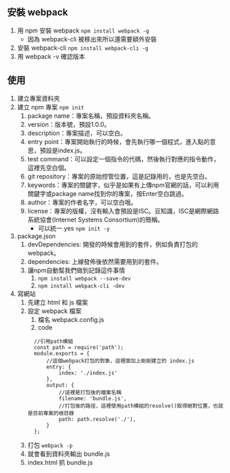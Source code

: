 ## 安裝 webpack 
1. 用 npm 安裝 webpack `npm install webpack -g`
   * 因為 webpack-cli 被移出來所以還需要額外安裝
2. 安裝 webpack-cli `npm install webpack-cli -g`
3. 用 webpack -v 確認版本
## 使用
1. 建立專案資料夾
2. 建立 npm 專案 `npm init`
   1. package name：專案名稱，預設資料夾名稱。  
   2. version：版本號，預設1.0.0。
   3. description：專案描述，可以空白。
   4. entry point：專案開始執行的時候，會先執行哪一個程式，進入點的意思，預設是index.js。
   5. test command：可以設定一個指令的代碼，然後執行對應的指令動作，這裡先空白個。
   6. git repository：專案的原始控管位置，這是記錄用的，也是先空白。
   7. keywords：專案的關鍵字，似乎是如果有上傳npm官網的話，可以利用關鍵字或package name找到你的專案，按Enter空白跳過。
   8. author：專案的作者名字，可以空白哦。
   9. license：專案的版權，沒有輸入會預設是ISC。豆知識，ISC是網際網路系統協會(Internet Systems Consortium)的簡稱。
      * 可以統一 yes `npm init -y` 
3. package.json
   1. devDependencies: 開發的時候會用到的套件，例如負責打包的 webpack。
   2. dependencies: 上線發佈後依然需要用到的套件。
   3. 讓npm自動幫我們做到記錄這件事情 
      1. `npm install webpack --save-dev` 
      2. `npm install webpack-cli -dev`
4. 寫網站
   1. 先建立 html 和 js 檔案
   2. 設定 webpack 檔案 
      1. 檔名 webpack.config.js
      2. code 
      ```
        //引用path模組
        const path = require('path');
        module.exports = {
            //這個webpack打包的對象，這裡面加上剛剛建立的 index.js
            entry: {
                index: './index.js'
            },
            output: {
                //這裡是打包後的檔案名稱
                filename: 'bundle.js',
                //打包後的路徑，這裡使用path模組的resolve()取得絕對位置，也就是目前專案的根目錄
                path: path.resolve('./'),
            }
        };
      ``` 
   3. 打包 `webpack -p`
   4. 就會看到資料夾輸出 bundle.js
   5. index.html 抓 bundle.js
